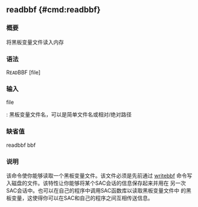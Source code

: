 ## readbbf {#cmd:readbbf}

### 概要

将黑板变量文件读入内存

### 语法

R`EAD`BBF \[file\]

### 输入

file

:   黑板变量文件名，可以是简单文件名或相对/绝对路径

### 缺省值

readbbf bbf

### 说明

该命令使你能够读取一个黑板变量文件。该文件必须是先前通过
[writebbf](/commands/writebbf.html)
命令写入磁盘的文件。该特性让你能够将某个SAC会话的信息保存起来并用在
另一次SAC会话中。也可以在自己的程序中调用SAC函数库以读取黑板变量文件中
的黑板变量，这使得你可以在SAC和自己的程序之间互相传送信息。
